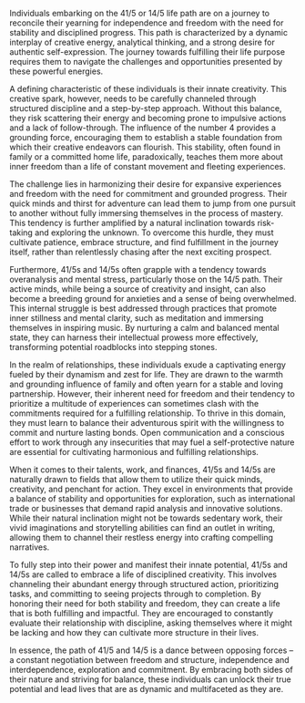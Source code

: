 Individuals embarking on the 41/5 or 14/5 life path are on a journey to reconcile their yearning for independence and freedom with the need for stability and disciplined progress. This path is characterized by a dynamic interplay of creative energy, analytical thinking, and a strong desire for authentic self-expression. The journey towards fulfilling their life purpose requires them to navigate the challenges and opportunities presented by these powerful energies.

A defining characteristic of these individuals is their innate creativity. This creative spark, however, needs to be carefully channeled through structured discipline and a step-by-step approach. Without this balance, they risk scattering their energy and becoming prone to impulsive actions and a lack of follow-through. The influence of the number 4 provides a grounding force, encouraging them to establish a stable foundation from which their creative endeavors can flourish. This stability, often found in family or a committed home life, paradoxically, teaches them more about inner freedom than a life of constant movement and fleeting experiences.

The challenge lies in harmonizing their desire for expansive experiences and freedom with the need for commitment and grounded progress. Their quick minds and thirst for adventure can lead them to jump from one pursuit to another without fully immersing themselves in the process of mastery. This tendency is further amplified by a natural inclination towards risk-taking and exploring the unknown. To overcome this hurdle, they must cultivate patience, embrace structure, and find fulfillment in the journey itself, rather than relentlessly chasing after the next exciting prospect.

Furthermore, 41/5s and 14/5s often grapple with a tendency towards overanalysis and mental stress, particularly those on the 14/5 path. Their active minds, while being a source of creativity and insight, can also become a breeding ground for anxieties and a sense of being overwhelmed. This internal struggle is best addressed through practices that promote inner stillness and mental clarity, such as meditation and immersing themselves in inspiring music. By nurturing a calm and balanced mental state, they can harness their intellectual prowess more effectively, transforming potential roadblocks into stepping stones.

In the realm of relationships, these individuals exude a captivating energy fueled by their dynamism and zest for life. They are drawn to the warmth and grounding influence of family and often yearn for a stable and loving partnership. However, their inherent need for freedom and their tendency to prioritize a multitude of experiences can sometimes clash with the commitments required for a fulfilling relationship. To thrive in this domain, they must learn to balance their adventurous spirit with the willingness to commit and nurture lasting bonds. Open communication and a conscious effort to work through any insecurities that may fuel a self-protective nature are essential for cultivating harmonious and fulfilling relationships.

When it comes to their talents, work, and finances, 41/5s and 14/5s are naturally drawn to fields that allow them to utilize their quick minds, creativity, and penchant for action. They excel in environments that provide a balance of stability and opportunities for exploration, such as international trade or businesses that demand rapid analysis and innovative solutions. While their natural inclination might not be towards sedentary work, their vivid imaginations and storytelling abilities can find an outlet in writing, allowing them to channel their restless energy into crafting compelling narratives.

To fully step into their power and manifest their innate potential, 41/5s and 14/5s are called to embrace a life of disciplined creativity. This involves channeling their abundant energy through structured action, prioritizing tasks, and committing to seeing projects through to completion. By honoring their need for both stability and freedom, they can create a life that is both fulfilling and impactful. They are encouraged to constantly evaluate their relationship with discipline, asking themselves where it might be lacking and how they can cultivate more structure in their lives. 

In essence, the path of 41/5 and 14/5 is a dance between opposing forces – a constant negotiation between freedom and structure, independence and interdependence, exploration and commitment. By embracing both sides of their nature and striving for balance, these individuals can unlock their true potential and lead lives that are as dynamic and multifaceted as they are. 
